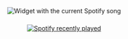 <div align="center">
  <img src="?theme=dark" alt="Widget with the current Spotify song"  />
</div>

###

<div align="center">
  <a href="https://open.spotify.com/user/31dobdnrbmgsd4p7noxn2z7nxvsa">
    <img src="https://spotify-recently-played-readme.vercel.app/api?count=5&unique=true" alt="Spotify recently played"  />
  </a>
</div>

###
